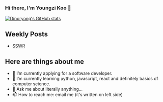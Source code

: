 ### Hi there, I'm Youngzi Koo 👋



[![Dinoryong's GitHub stats](https://github-readme-stats.vercel.app/api?username=Dinoryong)](https://github.com/anuraghazra/github-readme-stats)




## Weekly Posts
- [SSWR](https://github.com/Dinoryong/SSWR/blob/main/SSWR_2022_06_week1)


## Here are things about me

- 🔭 I’m currently applying for a software developer.
- 🌱 I’m currently learning python, javascript, react and definitely basics of computer science.
- 💬 Ask me about literally anything...
- 📫 How to reach me: email me (it's written on left side)

